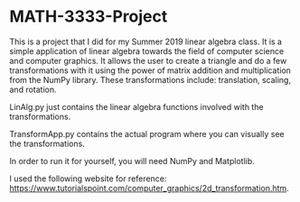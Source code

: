 # MATH-3333-Project

This is a project that I did for my Summer 2019 linear algebra class. It is a simple application of linear algebra towards the field of computer science and computer graphics. It allows the user to create a triangle and do a few transformations with it using the power of matrix addition and multiplication from the NumPy library. These transformations include: translation, scaling, and rotation.

LinAlg.py just contains the linear algebra functions involved with the transformations.

TransformApp.py contains the actual program where you can visually see the transformations.

In order to run it for yourself, you will need NumPy and Matplotlib.

I used the following website for reference: https://www.tutorialspoint.com/computer_graphics/2d_transformation.htm.
